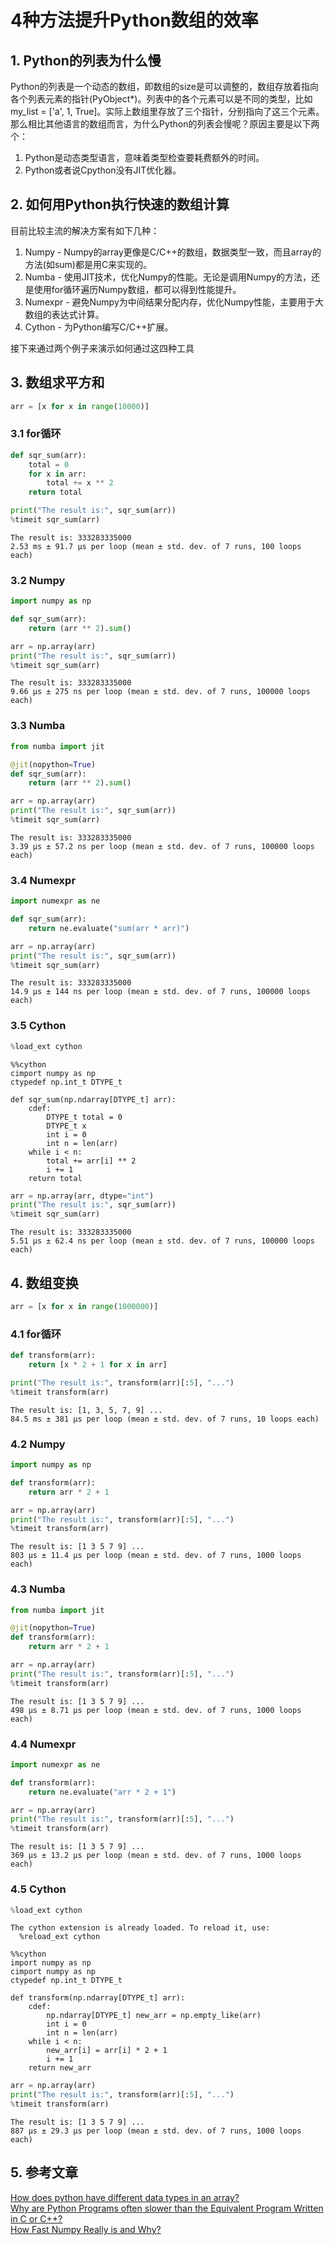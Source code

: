# 4种方法提升Python数组的效率

## 1. Python的列表为什么慢
Python的列表是一个动态的数组，即数组的size是可以调整的，数组存放着指向各个列表元素的指针(PyObject*)。列表中的各个元素可以是不同的类型，比如my_list = ['a', 1, True]。实际上数组里存放了三个指针，分别指向了这三个元素。那么相比其他语言的数组而言，为什么Python的列表会慢呢？原因主要是以下两个：
1. Python是动态类型语言，意味着类型检查要耗费额外的时间。
2. Python或者说Cpython没有JIT优化器。

## 2. 如何用Python执行快速的数组计算
目前比较主流的解决方案有如下几种：
1. Numpy - Numpy的array更像是C/C++的数组，数据类型一致，而且array的方法(如sum)都是用C来实现的。
2. Numba - 使用JIT技术，优化Numpy的性能。无论是调用Numpy的方法，还是使用for循环遍历Numpy数组，都可以得到性能提升。
3. Numexpr - 避免Numpy为中间结果分配内存，优化Numpy性能，主要用于大数组的表达式计算。
4. Cython - 为Python编写C/C++扩展。

接下来通过两个例子来演示如何通过这四种工具

## 3. 数组求平方和


```python
arr = [x for x in range(10000)]
```

### 3.1 for循环


```python
def sqr_sum(arr):
    total = 0
    for x in arr:
        total += x ** 2
    return total

print("The result is:", sqr_sum(arr))
%timeit sqr_sum(arr)
```

    The result is: 333283335000
    2.53 ms ± 91.7 µs per loop (mean ± std. dev. of 7 runs, 100 loops each)


### 3.2 Numpy


```python
import numpy as np
```


```python
def sqr_sum(arr):
    return (arr ** 2).sum()

arr = np.array(arr)
print("The result is:", sqr_sum(arr))
%timeit sqr_sum(arr)
```

    The result is: 333283335000
    9.66 µs ± 275 ns per loop (mean ± std. dev. of 7 runs, 100000 loops each)


### 3.3 Numba


```python
from numba import jit
```


```python
@jit(nopython=True)
def sqr_sum(arr):
    return (arr ** 2).sum()

arr = np.array(arr)
print("The result is:", sqr_sum(arr))
%timeit sqr_sum(arr)
```

    The result is: 333283335000
    3.39 µs ± 57.2 ns per loop (mean ± std. dev. of 7 runs, 100000 loops each)


### 3.4 Numexpr


```python
import numexpr as ne
```


```python
def sqr_sum(arr):
    return ne.evaluate("sum(arr * arr)")

arr = np.array(arr)
print("The result is:", sqr_sum(arr))
%timeit sqr_sum(arr)
```

    The result is: 333283335000
    14.9 µs ± 144 ns per loop (mean ± std. dev. of 7 runs, 100000 loops each)


### 3.5 Cython


```python
%load_ext cython
```


```cython
%%cython
cimport numpy as np
ctypedef np.int_t DTYPE_t

def sqr_sum(np.ndarray[DTYPE_t] arr):
    cdef:
        DTYPE_t total = 0
        DTYPE_t x
        int i = 0
        int n = len(arr)
    while i < n:
        total += arr[i] ** 2
        i += 1
    return total
```


```python
arr = np.array(arr, dtype="int")
print("The result is:", sqr_sum(arr))
%timeit sqr_sum(arr)
```

    The result is: 333283335000
    5.51 µs ± 62.4 ns per loop (mean ± std. dev. of 7 runs, 100000 loops each)


## 4. 数组变换


```python
arr = [x for x in range(1000000)]
```

### 4.1 for循环


```python
def transform(arr):
    return [x * 2 + 1 for x in arr]

print("The result is:", transform(arr)[:5], "...")
%timeit transform(arr)
```

    The result is: [1, 3, 5, 7, 9] ...
    84.5 ms ± 381 µs per loop (mean ± std. dev. of 7 runs, 10 loops each)


### 4.2 Numpy


```python
import numpy as np
```


```python
def transform(arr):
    return arr * 2 + 1

arr = np.array(arr)
print("The result is:", transform(arr)[:5], "...")
%timeit transform(arr)
```

    The result is: [1 3 5 7 9] ...
    803 µs ± 11.4 µs per loop (mean ± std. dev. of 7 runs, 1000 loops each)


### 4.3 Numba


```python
from numba import jit
```


```python
@jit(nopython=True)
def transform(arr):
    return arr * 2 + 1

arr = np.array(arr)
print("The result is:", transform(arr)[:5], "...")
%timeit transform(arr)
```

    The result is: [1 3 5 7 9] ...
    498 µs ± 8.71 µs per loop (mean ± std. dev. of 7 runs, 1000 loops each)


### 4.4 Numexpr


```python
import numexpr as ne
```


```python
def transform(arr):
    return ne.evaluate("arr * 2 + 1")

arr = np.array(arr)
print("The result is:", transform(arr)[:5], "...")
%timeit transform(arr)
```

    The result is: [1 3 5 7 9] ...
    369 µs ± 13.2 µs per loop (mean ± std. dev. of 7 runs, 1000 loops each)


### 4.5 Cython


```python
%load_ext cython
```

    The cython extension is already loaded. To reload it, use:
      %reload_ext cython



```cython
%%cython
import numpy as np
cimport numpy as np
ctypedef np.int_t DTYPE_t

def transform(np.ndarray[DTYPE_t] arr):
    cdef:
        np.ndarray[DTYPE_t] new_arr = np.empty_like(arr)
        int i = 0
        int n = len(arr)
    while i < n:
        new_arr[i] = arr[i] * 2 + 1
        i += 1
    return new_arr
```


```python
arr = np.array(arr)
print("The result is:", transform(arr)[:5], "...")
%timeit transform(arr)
```

    The result is: [1 3 5 7 9] ...
    887 µs ± 29.3 µs per loop (mean ± std. dev. of 7 runs, 1000 loops each)


## 5. 参考文章
[How does python have different data types in an array?](https://stackoverflow.com/questions/10558670/how-does-python-have-different-data-types-in-an-array)  
[Why are Python Programs often slower than the Equivalent Program Written in C or C++?](https://stackoverflow.com/questions/3033329/why-are-python-programs-often-slower-than-the-equivalent-program-written-in-c-or)  
[How Fast Numpy Really is and Why?](https://towardsdatascience.com/how-fast-numpy-really-is-e9111df44347)


```python

```
